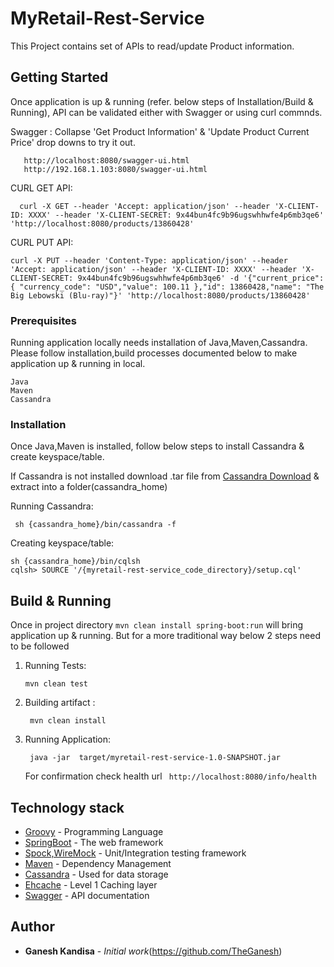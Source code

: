 # MyRetail-Rest-Service

This Project contains set of APIs to read/update Product information.

  
## Getting Started

  Once application is up & running (refer. below steps of Installation/Build & Running), API can be validated either with Swagger or using curl commnds.
  
  Swagger : Collapse 'Get Product Information' & 'Update Product Current Price' drop downs to try it out.
   
   ```
      http://localhost:8080/swagger-ui.html
      http://192.168.1.103:8080/swagger-ui.html
   ```

  CURL GET API:     
       
   ```
     curl -X GET --header 'Accept: application/json' --header 'X-CLIENT-ID: XXXX' --header 'X-CLIENT-SECRET: 9x44bun4fc9b96ugswhhwfe4p6mb3qe6' 'http://localhost:8080/products/13860428'
   ```
   CURL PUT API:
         
    curl -X PUT --header 'Content-Type: application/json' --header 'Accept: application/json' --header 'X-CLIENT-ID: XXXX' --header 'X-CLIENT-SECRET: 9x44bun4fc9b96ugswhhwfe4p6mb3qe6' -d '{"current_price": { "currency_code": "USD","value": 100.11 },"id": 13860428,"name": "The Big Lebowski (Blu-ray)"}' 'http://localhost:8080/products/13860428'
  
### Prerequisites

 Running application locally needs installation of Java,Maven,Cassandra. Please follow installation,build processes documented below to make application up & running in local.
```
Java
Maven
Cassandra
```
### Installation

Once Java,Maven is installed, follow below steps to install Cassandra & create keyspace/table.

If Cassandra is not installed download .tar file from [Cassandra Download](http://apache.claz.org/cassandra/3.11.1/apache-cassandra-3.11.1-bin.tar.gz) & extract into a folder(cassandra_home)

Running Cassandra:
```
 sh {cassandra_home}/bin/cassandra -f
```
Creating keyspace/table:

```
sh {cassandra_home}/bin/cqlsh
cqlsh> SOURCE '/{myretail-rest-service_code_directory}/setup.cql'
```

## Build & Running

   Once in project directory ```mvn clean install spring-boot:run``` will bring application up & running. But for a more traditional way below 2 steps need to be followed
   
  1. Running Tests:
       ```
       mvn clean test
  
  2. Building artifact :
     ```
      mvn clean install
     ```
  3. Running Application:
      ```
       java -jar  target/myretail-rest-service-1.0-SNAPSHOT.jar
      ```
  
        For confirmation check health url    ``` http://localhost:8080/info/health```


## Technology stack

* [Groovy](http://groovy-lang.org/) - Programming Language
* [SpringBoot](https://projects.spring.io/spring-boot/) - The web framework
* [Spock,WireMock](http://spockframework.org/) - Unit/Integration testing framework
* [Maven](https://maven.apache.org/) - Dependency Management
* [Cassandra](http://cassandra.apache.org/) - Used for data storage
* [Ehcache](http://www.ehcache.org/) - Level 1 Caching layer
* [Swagger](https://swagger.io/) - API documentation

## Author

* **Ganesh Kandisa** - *Initial work*(https://github.com/TheGanesh)

